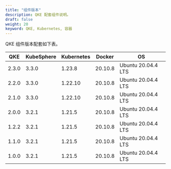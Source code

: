 ```yaml
---
title: "组件版本"
description: QKE 配套组件说明。
draft: false
weight: 20
keyword: QKE, Kubernetes, 容器
---
```


<!--## 组件版本-->

QKE 组件版本配套如下表。

| QKE   | KubeSphere | Kubernetes | Docker  | OS                 |
| ----- | ---------- | ---------- | ------- | ------------------ |
| 2.3.0 | 3.3.0      | 1.23.8     | 20.10.8 | Ubuntu 20.04.4 LTS |
| 2.2.0 | 3.3.0      | 1.22.10    | 20.10.8 | Ubuntu 20.04.4 LTS |
| 2.1.0 | 3.3.0      | 1.22.10    | 20.10.8 | Ubuntu 20.04.4 LTS |
| 2.0.0 | 3.2.1      | 1.21.5     | 20.10.8 | Ubuntu 20.04.4 LTS |
| 1.2.2 | 3.2.1      | 1.21.5     | 20.10.8 | Ubuntu 20.04.4 LTS |
| 1.1.0 | 3.2.1      | 1.21.5     | 20.10.8 | Ubuntu 20.04.4 LTS |
| 1.0.0 | 3.2.1      | 1.21.5     | 20.10.8 | Ubuntu 20.04.4 LTS |

<!--## 组件说明-->

